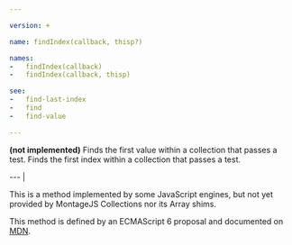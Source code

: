 ```yaml
---

version: +

name: findIndex(callback, thisp?)

names:
-   findIndex(callback)
-   findIndex(callback, thisp)

see:
-   find-last-index
-   find
-   find-value

---
```


<strong>(not implemented)</strong> Finds the first value within a collection
that passes a test.
Finds the first index within a collection that passes a test.

--- |

This is a method implemented by some JavaScript engines, but not yet provided by
MontageJS Collections nor its Array shims.

This method is defined by an ECMAScript 6 proposal and documented on [MDN][].

[MDN]: https://developer.mozilla.org/en-US/docs/Web/JavaScript/Reference/Global_Objects/Array/findIndex

